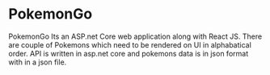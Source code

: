 # PokemonGo
PokemonGo
Its an ASP.net Core web application along with React JS.
There are couple of Pokemons which need to be rendered on UI in alphabatical order.
API is written in asp.net core and pokemons data is in json format with in a json file.
